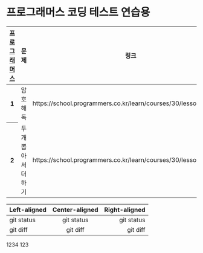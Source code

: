<h1>프로그래머스 코딩 테스트 연습용</h1>

<table>
   <tr>
      <th scope="col"><a href="https://school.programmers.co.kr/">프로그래머스</a></th>
      <th scope="col">문제</th>
      <th scope="col">링크</th>
      <th scope="col">날짜</th>
    </tr>
   
   <tbody>
    <!-- 2023-04-19-->
    <tr>
      <th scope="row">1</th>
      <td>암호 해독</td>
      <td>https://school.programmers.co.kr/learn/courses/30/lessons/120892</td>
      <td>2023-04-19</td>
    </tr>
    <tr>
      <th>2</th>
      <td>두개 뽑아서 더하기</td>
      <td>https://school.programmers.co.kr/learn/courses/30/lessons/68644</td>
      <td>2023-04-19</td>
    </tr>
  </tbody>

</table>

| Left-aligned | Center-aligned | Right-aligned |
| :---         |     :---:      |          ---: |
| git status   | git status     | git status    |
| git diff     | git diff       | git diff      |


<table class="table">
  <thead class="table-dark">
    1234
  </thead>
  <tbody>
    123
  </tbody>
</table>
